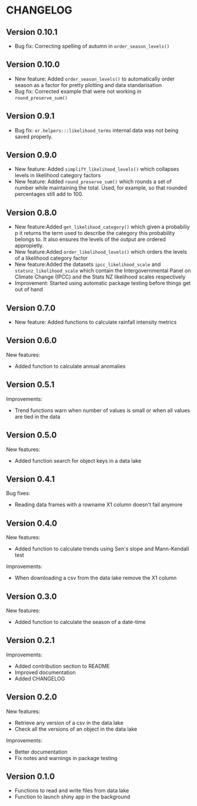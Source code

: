 # CHANGELOG

## Version 0.10.1

* Bug fix: Correcting spelling of autumn in `order_season_levels()`

## Version 0.10.0

* New feature: Added `order_season_levels()` to automatically order season as a factor for pretty plotting and data standarisation
* Bug fix: Corrected example that were not working in `round_preserve_sum()`

## Version 0.9.1

* Bug fix: `er.helpers:::likelihood_terms` internal data was not being saved properly. 

## Version 0.9.0

* New feature: Added `simplifY_likelihood_levels()` which collapses levels in likelihood category factors
* New feature: Added `round_preserve_sum()` which rounds a set of number while maintaining the total. Used, for example, so that rounded percentages still add to 100. 

## Version 0.8.0

* New feature:Added `get_likelihood_category()` which given a probabiliy p it returns the term used to describe the category this probability belongs to. It also ensures the levels of the output are ordered appropietly.
* New feature:Added `order_likelihood_levels()` which orders the levels of a likelihood category factor
* New feature:Added the datasets `ipcc_likelihood_scale` and `statsnz_likelihood_scale` which contain the Intergovernmental Panel on Climate Change (IPCC) and the Stats NZ likelihood scales respectively
* Improvement: Started using automatic package testing before things get out of hand

## Version 0.7.0

* New feature: Added functions to calculate rainfall intensity metrics

## Version 0.6.0

New features:

* Added function to calculate annual anomalies

## Version 0.5.1

Improvements:

* Trend functions warn when number of values is small or when all values are tied in the data

## Version 0.5.0

New features:

* Added function search for object keys in a data lake

## Version 0.4.1

Bug fixes:

* Reading data frames with a rowname X1 column doesn't fail anymore

## Version 0.4.0

New features:

* Added function to calculate trends using Sen's slope and Mann-Kendall test

Improvements:

* When downloading a csv from the data lake remove the X1 column

## Version 0.3.0

New features:

* Added function to calculate the season of a date-time

## Version 0.2.1

Improvements:

* Added contribution section to README
* Improved documentation
* Added CHANGELOG 

## Version 0.2.0

New features:

* Retrieve any version of a csv in the data lake
* Check all the versions of an object in the data lake

Improvements:

* Better documentation
* Fix notes and warnings in package testing

## Version 0.1.0

* Functions to read and write files from data lake
* Function to launch shiny app in the background
